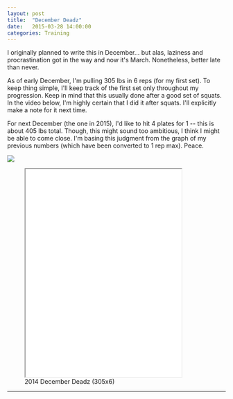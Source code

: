 ```yaml
---
layout: post
title:  "December Deadz"
date:   2015-03-28 14:00:00
categories: Training
---
```



I originally planned to write this in December... but alas, laziness and procrastination got in the way and now it's March.  Nonetheless, better late than never. 

As of early December, I'm pulling 305 lbs in 6 reps (for my first set).  To keep thing simple, I'll keep track of the first set only throughout my progression. Keep in mind that this usually done after a good set of squats.  In the video below, I'm highly certain that I did it after squats.  I'll explicitly make a note for it next time.

For next December (the one in 2015), I'd like to hit 4 plates for 1 -- this is about 405 lbs total.  Though, this might sound too ambitious, I think I might be able to come close.  I'm basing this judgment from the graph of my previous numbers (which have been converted to 1 rep max).  Peace.





<img src="{{ site.baseurl }}/assets/deadz_march2015.png" style="margin: auto; display: block;" width=""/>



<figure><iframe width="360" height="480"  allowfullscreen="" class="youtube-player" src="//www.youtube.com/embed/VdZn_FRxY7k?wmode=transparent&amp;amp;autoplay=0&amp;amp;rel=0&amp;amp;showinfo=0&amp;amp;autohide=1&amp;amp;color=white&amp;amp;" type="text/html"></iframe>
  <figcaption>2014 December Deadz (305x6)</figcaption>
</figure>



---